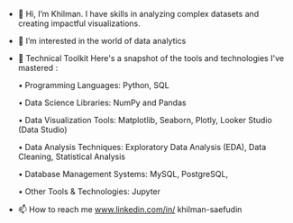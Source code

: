 - 👋 Hi, I’m Khilman. I have skills in analyzing complex datasets and creating impactful visualizations. 
- 👀 I’m interested in the world of data analytics
- 🌱 Technical Toolkit
Here's a snapshot of the tools and technologies I've mastered :

  •	Programming Languages: Python, SQL

  •	Data Science Libraries: NumPy and Pandas
  
  •	Data Visualization Tools: Matplotlib, Seaborn, Plotly, Looker Studio (Data Studio)
  
  •	Data Analysis Techniques: Exploratory Data Analysis (EDA), Data Cleaning, Statistical Analysis
  
  •	Database Management Systems: MySQL, PostgreSQL,
  
  •	Other Tools & Technologies: Jupyter

- 📫 How to reach me www.linkedin.com/in/
khilman-saefudin



<!---
Khilmans30/Khilmans30 is a ✨ special ✨ repository because its `README.md` (this file) appears on your GitHub profile.
You can click the Preview link to take a look at your changes.
--->
